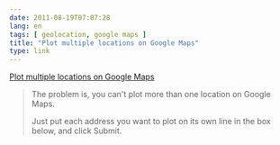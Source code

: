 ```yaml
---
date: 2011-08-19T07:07:28
lang: en
tags: [ geolocation, google maps ]
title: "Plot multiple locations on Google Maps"
type: link
---
```


[Plot multiple locations on Google Maps](http://gmaps.kaeding.name/)

> The problem is, you can't plot more than one location on Google Maps.
>
> Just put each address you want to plot on its own line in the box
> below, and click Submit.

